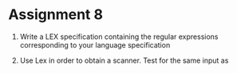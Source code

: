 # Assignment 8
1) Write a LEX specification containing the regular expressions corresponding to your language specification 

2) Use Lex in order to obtain a scanner. Test for the same input as 
